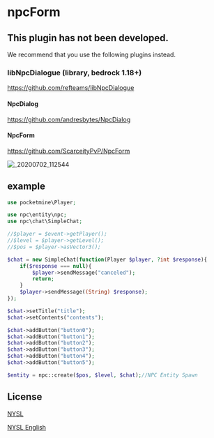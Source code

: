 # npcForm
## This plugin has not been developed.
We recommend that you use the following plugins instead.  
### libNpcDialogue (library, bedrock 1.18+)
https://github.com/refteams/libNpcDialogue
#### NpcDialog
https://github.com/andresbytes/NpcDialog  
#### NpcForm 
https://github.com/ScarceityPvP/NpcForm   
  

![_20200702_112544](https://user-images.githubusercontent.com/17798680/86310215-712add80-bc58-11ea-983e-1cdf37fd1e2b.JPG)
## example

```php
use pocketmine\Player;

use npc\entity\npc;
use npc\chat\SimpleChat;
```
```php
//$player = $event->getPlayer();
//$level = $player->getLevel();
//$pos = $player->asVector3();

$chat = new SimpleChat(function(Player $player, ?int $response){
	if($response === null){
		$player->sendMessage("canceled");
		return;
	}
	$player->sendMessage((String) $response);
});

$chat->setTitle("title");
$chat->setContents("contents");

$chat->addButton("button0");
$chat->addButton("button1");
$chat->addButton("button2");
$chat->addButton("button3");
$chat->addButton("button4");
$chat->addButton("button5");

$entity = npc::create($pos, $level, $chat);//NPC Entity Spawn

```
## License

[NYSL](http://www.kmonos.net/nysl/)

[NYSL English](http://www.kmonos.net/nysl/index.en.html)
